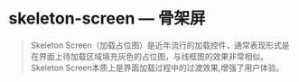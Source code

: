 # skeleton-screen — 骨架屏

> Skeleton Screen（加载占位图）是近年流行的加载控件，通常表现形式是在界面上待加载区域填充灰色的占位图，与线框图的效果非常相似。Skeleton Screen本质上是界面加载过程中的过渡效果,增强了用户体验。
